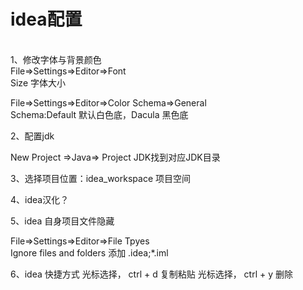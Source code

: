 <H1>idea配置</H1><br>
1、修改字体与背景颜色 <br>
File=>Settings=>Editor=>Font<br>
Size 字体大小<br>

File=>Settings=>Editor=>Color Schema=>General<br>
Schema:Default 默认白色底，Dacula 黑色底<br>

2、配置jdk<br>

New Project =>Java=> Project JDK找到对应JDK目录<br>

3、选择项目位置：idea_workspace 项目空间<br>


4、idea汉化？<br>

5、idea 自身项目文件隐藏<br>

File=>Settings=>Editor=>File Tpyes<br>
Ignore files and folders 添加 .idea;*.iml<br>

6、idea 快捷方式
光标选择， ctrl + d 复制粘贴
光标选择， ctrl + y  删除


